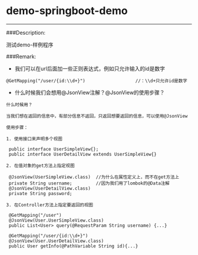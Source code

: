 # demo-springboot-demo

----

###Description:

测试demo-样例程序


###Remark:

- 我们可以在url后面加一些正则表达式，例如只允许输入的id是数字
```
@GetMapping("/user/{id:\\d+}")                   //：\\d+只允许id是数字
```

- 什么时候我们会想用@JsonView注解？@JsonView的使用步骤？
````
什么时候用？

当我们想在返回的信息中，有部分信息不返回，只返回想要返回的信息，可以使用@JsonView

使用步骤：

1. 使用接口来声明多个视图

 public interface UserSimpleView{};
 public interface UserDetailView extends UserSimpleView{}
 
2. 在值对象的get方法上指定视图

 @JsonView(UserSimpleView.class)  //为什么在属性定义上，而不在get方法上
 private String username;         //因为我们用了lombok的@Data注解
 @JsonView(UserDetailView.class)
 private String password; 

3. 在Controller方法上指定要返回的视图

 @GetMapping("/user")
 @JsonView(User.UserSimpleView.class)
 public List<User> query(@RequestParam String username) {...}
 
 @GetMapping("/user/{id:\\d+}")                   
 @JsonView(User.UserDetailView.class)
 public User getInfo(@PathVariable String id){...}

````



